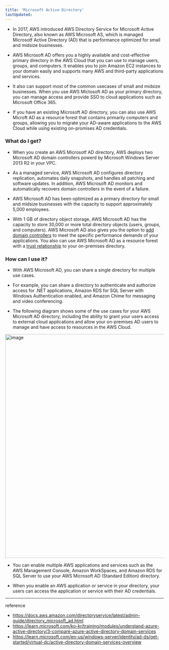 ```yaml
---
title: 'Microsoft Active Directory'
lastUpdated: 
---
```


- In 2017, AWS introduced AWS Directory Service for Microsoft Active Directory, also known as AWS Microsoft AS, which is managed Microsotf Active Directory (AD) that is performance optimized for small and midsize businesses.

- AWS Microsoft AD offers you a highly available and cost-effective primary directory in the AWS Cloud that you can use to manage users, groups, and computers. It enables you to join Amazon EC2 instances to your domain easily and supports many AWS and third-party applications and services.
  
- It also can support most of the common usecases of small and midsize businesses. When you use AWS Mictosoft AD as your primary directory, you can manage access and provide SSO to cloud applications such as Microsoft Office 365. 

- If you have an existing Microsoft AD directory, you can also use AWS Microft AD as a resource forest that contains primarily computers and groups, allowing you to migrate your AD-aware applications to the AWS Cloud while using existing on-promises AD credentials.

### What do I get? 

- When you create an AWS Microsotf AD directory, AWS deploys two Microsoft AD domain controllers powerd by Microsoft Windows Server 2013 R2 in your VPC.
  
- As a managed service, AWS Microsoft AD configures directory replication, automates daily snapshots, and handles all patching and software updates. In addition, AWS Microsoft AD monitors and automatically recovers domain controllers in the event of a failure.

- AWS Microsoft AD has been optimized as a primary directory for small and midsize businesses with the capacity to support approximately 5,000 employees.
  
- With 1 GB of directory object storage, AWS Microsoft AD has the capacity to store 30,000 or more total directory objects (users, groups, and computers). AWS Microsoft AD also gives you the option to [add domain controllers](https://aws.amazon.com/blogs/security/how-to-increase-the-redundancy-and-performance-of-your-aws-directory-service-for-microsoft-ad-directory-by-adding-domain-controllers/) to meet the specific performance demands of your applications. You also can use AWS Microsoft AD as a resource forest with a [trust relationship](http://docs.aws.amazon.com/directoryservice/latest/admin-guide/tutorial_setup_trust.html) to your on-premises directory.

### How can I use it?

- With AWS Microsoft AD, you can share a single directory for multiple use cases.
  
- For example, you can share a directory to authenticate and authorize access for .NET applications, Amazon RDS for SQL Server with Windows Authentication enabled, and Amazon Chime for messaging and video conferencing.

- The following diagram shows some of the use cases for your AWS Microsoft AD directory, including the ability to grant your users access to external cloud applications and allow your on-premises AD users to manage and have access to resources in the AWS Cloud. 

<img width="709" alt="image" src="https://github.com/rlaisqls/rlaisqls/assets/81006587/829dea20-c9cb-4db0-8ac7-75567628b6cc">

- You can enable multiple AWS applications and services such as the AWS Management Console, Amazon WorkSpaces, and Amazon RDS for SQL Server to use your AWS Microsoft AD (Standard Edition) directory.

- When you enable an AWS application or service in your directory, your users can access the application or service with their AD credentials.

---
reference
- https://docs.aws.amazon.com/directoryservice/latest/admin-guide/directory_microsoft_ad.html
- https://learn.microsoft.com/ko-kr/training/modules/understand-azure-active-directory/3-compare-azure-active-directory-domain-services
- https://learn.microsoft.com/en-us/windows-server/identity/ad-ds/get-started/virtual-dc/active-directory-domain-services-overview

